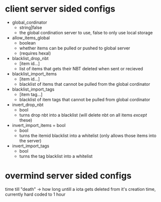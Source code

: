 # client server sided configs
- global_cordinator 
    - string|false
    - the global cordination server to use, false to only use local storage
- allow_items_global
    - boolean
    - whether items can be pulled or pushed to global server 
    - (requires hexal)
- blacklist_drop_nbt
    - [item id...]
    - list of items that gets their NBT deleted when sent or recieved
- blacklist_import_items
    - [item id...]
    - blacklist of items that cannot be pulled from the global cordinator
- blacklist_import_tags 
    - [item tag...]
    - blacklist of item tags that cannot be pulled from global cordinator
- invert_drop_nbt
    - bool
    - turns drop nbt into a blacklist (will delete nbt on all items *except* these)
- invert_import_items = bool
    - bool
    - turns the itemid blacklist into a whitelist (only allows those items into the server)
- invert_import_tags
    - bool
    - turns the tag blacklist into a whitelist

# overmind server sided configs
time till "death" -> how long untill a iota gets deleted from it's creation time, currently hard coded to 1 hour
